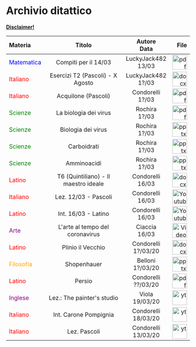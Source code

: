 # Archivio ditattico
[**Disclaimer!**](disclaimer_archivio)

| Materia      | Titolo | Autore<br>Data| File |
| :---        |    :----:   |          :----: |  ---:|
| <font color="blue">Matematica</font>      | Compiti per il 14/03       | LuckyJack482<br>13/03|<a href='/Sito_Compiti_5F/files/0019_200313204755_001.pdf'><img alt='pdf' width='40 px' src='/Sito_Compiti_5F/resources/pdf.png'/>|
| <font color="red">Italiano</font>  | Esercizi T2 (Pascoli) - X Agosto|LuckyJack482<br>1?/03| <a href='/Sito_Compiti_5F/files/T2 X Agosto.docx'><img alt='docx' width='40 px' src='/Sito_Compiti_5F/resources/docx.png'/>|
| <font color="red">Italiano</font>  |Acquilone  (Pascoli)|Condorelli<br>1?/03| <a href='/Sito_Compiti_5F/files/aquil.pdf'><img alt='pdf' width='40 px' src='/Sito_Compiti_5F/resources/pdf.png'/>|
| <font color="green">Scienze</font>  |    La biologia dei virus     | Rochira<br>1?/03|<a href='/Sito_Compiti_5F/files/la-biologia-dei-virus.pdf'><img alt='pdf' width='40 px' src='/Sito_Compiti_5F/resources/pdf.png'/>|
| <font color="green">Scienze</font>  | Biologia dei virus        | Rochira<br>1?/03|<a href='/Sito_Compiti_5F/files/Biologia-dei-virus_lezion_ppoint.pptx'><img alt='pptx' width='40 px' src='/Sito_Compiti_5F/resources/pptx.png'/>|
| <font color="green">Scienze</font>  |     Carboidrati    | Rochira<br>1?/03|<a href='/Sito_Compiti_5F/files/carboidrati_.ppt'><img alt='pptx' width='40 px' src='/Sito_Compiti_5F/resources/pptx.png'/>|
| <font color="green">Scienze</font>  |     Amminoacidi    | Rochira<br>1?/03| <a href='/Sito_Compiti_5F/files/amminoacidi.ppt'><img alt='pptx' width='40 px' src='/Sito_Compiti_5F/resources/pptx.png'/>|
| <font color="red">Latino</font> |T6 (Quintiliano) - Il maestro ideale|Condorelli<br>16/03|<a href='/Sito_Compiti_5F/files/compiti 5 f.docx'><img alt='docx' width='40 px' src='/Sito_Compiti_5F/resources/docx.png'/>|
| <font color="red">Italiano</font> |Lez. 12/03 - Pascoli|Condorelli<br>16/03|<a href='https://www.youtube.com/watch?v=YOj0jgvfPtA'><img alt='Youtube' width='40 px' src='/Sito_Compiti_5F/resources/yt.png'/>|
| <font color="red">Latino</font> |Int. 16/03 - Latino|Condorelli<br>16/03|<a href='https://www.youtube.com/watch?v=Uvj54f6Q7gk'><img alt='Youtube' width='40 px' src='/Sito_Compiti_5F/resources/yt.png'/>|
| <font color="purple">Arte</font> |L'arte al tempo del coronavirus|Ciaccia<br>16/03|<a href='/Sito_Compiti_5F/files/larte_al_tempo_del_coronavirus.mp4'><img alt='Video' width='40 px' src='/Sito_Compiti_5F/resources/vlc.png'/>|
| <font color="red">Latino</font> |Plinio il Vecchio|Condorelli<br>1?/03/20|<a href='/Sito_Compiti_5F/files/plinio il vecchio.docx'><img alt='docx' width='40 px' src='/Sito_Compiti_5F/resources/docx.png'/>|
| <font color="orange">Filosofia</font> |Shopenhauer|Belloni<br>1?/03/20|<a href='/Sito_Compiti_5F/files/Shopenhauer_01.pptx'><img alt='pptx' width='40 px' src='/Sito_Compiti_5F/resources/pptx.png'/>|
| <font color="red">Latino</font> |Persio|Condorelli<br>??/03/20|<a href='/Sito_Compiti_5F/files/978883953213_pers1.pdf'><img alt='pdf' width='40 px' src='/Sito_Compiti_5F/resources/pdf.png'>|
| <font color="purple">Inglese</font> |Lez.: The painter's studio|Viola<br>19/03/20|<a href='https://www.youtube.com/watch?v=lckoxHQumn0'><img alt='yt' width='40 px' src='/Sito_Compiti_5F/resources/yt.png'>|
| <font color="red">Italiano</font> |Int. Carone Pompignia|Condorelli<br>18/03/20|<a href='https://www.youtube.com/watch?v=pepTt9G3juk'><img alt='yt' width='40 px' src='/Sito_Compiti_5F/resources/yt.png'>|
| <font color="red">Italiano</font> |Lez. Pascoli|Condorelli<br>13/03/20|<a href='https://youtu.be/pepTt9G3juk'><img alt='yt' width='40 px' src='/Sito_Compiti_5F/resources/yt.png'>|
